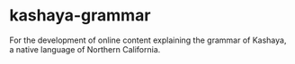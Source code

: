 # kashaya-grammar

For the development of online content explaining the grammar of Kashaya, a native language of Northern California.
